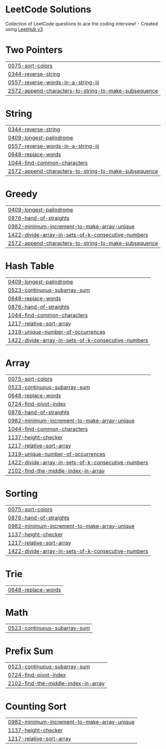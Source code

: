 # LeetCode Solutions
Collection of LeetCode questions to ace the coding interview! - Created using [LeetHub v3](https://github.com/raphaelheinz/LeetHub-3.0)


# Two Pointers
|  |
| ------- |
| [0075-sort-colors](https://github.com/Thomas-Hoang-04/leetcode-problems/tree/master/0075-sort-colors) |
| [0344-reverse-string](https://github.com/Thomas-Hoang-04/leetcode-problems/tree/master/0344-reverse-string) |
| [0557-reverse-words-in-a-string-iii](https://github.com/Thomas-Hoang-04/leetcode-problems/tree/master/0557-reverse-words-in-a-string-iii) |
| [2572-append-characters-to-string-to-make-subsequence](https://github.com/Thomas-Hoang-04/leetcode-problems/tree/master/2572-append-characters-to-string-to-make-subsequence) |
# String
|  |
| ------- |
| [0344-reverse-string](https://github.com/Thomas-Hoang-04/leetcode-problems/tree/master/0344-reverse-string) |
| [0409-longest-palindrome](https://github.com/Thomas-Hoang-04/leetcode-problems/tree/master/0409-longest-palindrome) |
| [0557-reverse-words-in-a-string-iii](https://github.com/Thomas-Hoang-04/leetcode-problems/tree/master/0557-reverse-words-in-a-string-iii) |
| [0648-replace-words](https://github.com/Thomas-Hoang-04/leetcode-problems/tree/master/0648-replace-words) |
| [1044-find-common-characters](https://github.com/Thomas-Hoang-04/leetcode-problems/tree/master/1044-find-common-characters) |
| [2572-append-characters-to-string-to-make-subsequence](https://github.com/Thomas-Hoang-04/leetcode-problems/tree/master/2572-append-characters-to-string-to-make-subsequence) |
# Greedy
|  |
| ------- |
| [0409-longest-palindrome](https://github.com/Thomas-Hoang-04/leetcode-problems/tree/master/0409-longest-palindrome) |
| [0876-hand-of-straights](https://github.com/Thomas-Hoang-04/leetcode-problems/tree/master/0876-hand-of-straights) |
| [0982-minimum-increment-to-make-array-unique](https://github.com/Thomas-Hoang-04/leetcode-problems/tree/master/0982-minimum-increment-to-make-array-unique) |
| [1422-divide-array-in-sets-of-k-consecutive-numbers](https://github.com/Thomas-Hoang-04/leetcode-problems/tree/master/1422-divide-array-in-sets-of-k-consecutive-numbers) |
| [2572-append-characters-to-string-to-make-subsequence](https://github.com/Thomas-Hoang-04/leetcode-problems/tree/master/2572-append-characters-to-string-to-make-subsequence) |
# Hash Table
|  |
| ------- |
| [0409-longest-palindrome](https://github.com/Thomas-Hoang-04/leetcode-problems/tree/master/0409-longest-palindrome) |
| [0523-continuous-subarray-sum](https://github.com/Thomas-Hoang-04/leetcode-problems/tree/master/0523-continuous-subarray-sum) |
| [0648-replace-words](https://github.com/Thomas-Hoang-04/leetcode-problems/tree/master/0648-replace-words) |
| [0876-hand-of-straights](https://github.com/Thomas-Hoang-04/leetcode-problems/tree/master/0876-hand-of-straights) |
| [1044-find-common-characters](https://github.com/Thomas-Hoang-04/leetcode-problems/tree/master/1044-find-common-characters) |
| [1217-relative-sort-array](https://github.com/Thomas-Hoang-04/leetcode-problems/tree/master/1217-relative-sort-array) |
| [1319-unique-number-of-occurrences](https://github.com/Thomas-Hoang-04/leetcode-problems/tree/master/1319-unique-number-of-occurrences) |
| [1422-divide-array-in-sets-of-k-consecutive-numbers](https://github.com/Thomas-Hoang-04/leetcode-problems/tree/master/1422-divide-array-in-sets-of-k-consecutive-numbers) |
# Array
|  |
| ------- |
| [0075-sort-colors](https://github.com/Thomas-Hoang-04/leetcode-problems/tree/master/0075-sort-colors) |
| [0523-continuous-subarray-sum](https://github.com/Thomas-Hoang-04/leetcode-problems/tree/master/0523-continuous-subarray-sum) |
| [0648-replace-words](https://github.com/Thomas-Hoang-04/leetcode-problems/tree/master/0648-replace-words) |
| [0724-find-pivot-index](https://github.com/Thomas-Hoang-04/leetcode-problems/tree/master/0724-find-pivot-index) |
| [0876-hand-of-straights](https://github.com/Thomas-Hoang-04/leetcode-problems/tree/master/0876-hand-of-straights) |
| [0982-minimum-increment-to-make-array-unique](https://github.com/Thomas-Hoang-04/leetcode-problems/tree/master/0982-minimum-increment-to-make-array-unique) |
| [1044-find-common-characters](https://github.com/Thomas-Hoang-04/leetcode-problems/tree/master/1044-find-common-characters) |
| [1137-height-checker](https://github.com/Thomas-Hoang-04/leetcode-problems/tree/master/1137-height-checker) |
| [1217-relative-sort-array](https://github.com/Thomas-Hoang-04/leetcode-problems/tree/master/1217-relative-sort-array) |
| [1319-unique-number-of-occurrences](https://github.com/Thomas-Hoang-04/leetcode-problems/tree/master/1319-unique-number-of-occurrences) |
| [1422-divide-array-in-sets-of-k-consecutive-numbers](https://github.com/Thomas-Hoang-04/leetcode-problems/tree/master/1422-divide-array-in-sets-of-k-consecutive-numbers) |
| [2102-find-the-middle-index-in-array](https://github.com/Thomas-Hoang-04/leetcode-problems/tree/master/2102-find-the-middle-index-in-array) |
# Sorting
|  |
| ------- |
| [0075-sort-colors](https://github.com/Thomas-Hoang-04/leetcode-problems/tree/master/0075-sort-colors) |
| [0876-hand-of-straights](https://github.com/Thomas-Hoang-04/leetcode-problems/tree/master/0876-hand-of-straights) |
| [0982-minimum-increment-to-make-array-unique](https://github.com/Thomas-Hoang-04/leetcode-problems/tree/master/0982-minimum-increment-to-make-array-unique) |
| [1137-height-checker](https://github.com/Thomas-Hoang-04/leetcode-problems/tree/master/1137-height-checker) |
| [1217-relative-sort-array](https://github.com/Thomas-Hoang-04/leetcode-problems/tree/master/1217-relative-sort-array) |
| [1422-divide-array-in-sets-of-k-consecutive-numbers](https://github.com/Thomas-Hoang-04/leetcode-problems/tree/master/1422-divide-array-in-sets-of-k-consecutive-numbers) |
# Trie
|  |
| ------- |
| [0648-replace-words](https://github.com/Thomas-Hoang-04/leetcode-problems/tree/master/0648-replace-words) |
# Math
|  |
| ------- |
| [0523-continuous-subarray-sum](https://github.com/Thomas-Hoang-04/leetcode-problems/tree/master/0523-continuous-subarray-sum) |
# Prefix Sum
|  |
| ------- |
| [0523-continuous-subarray-sum](https://github.com/Thomas-Hoang-04/leetcode-problems/tree/master/0523-continuous-subarray-sum) |
| [0724-find-pivot-index](https://github.com/Thomas-Hoang-04/leetcode-problems/tree/master/0724-find-pivot-index) |
| [2102-find-the-middle-index-in-array](https://github.com/Thomas-Hoang-04/leetcode-problems/tree/master/2102-find-the-middle-index-in-array) |
# Counting Sort
|  |
| ------- |
| [0982-minimum-increment-to-make-array-unique](https://github.com/Thomas-Hoang-04/leetcode-problems/tree/master/0982-minimum-increment-to-make-array-unique) |
| [1137-height-checker](https://github.com/Thomas-Hoang-04/leetcode-problems/tree/master/1137-height-checker) |
| [1217-relative-sort-array](https://github.com/Thomas-Hoang-04/leetcode-problems/tree/master/1217-relative-sort-array) |